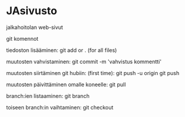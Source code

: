 # JAsivusto
jalkahoitolan web-sivut

git komennot 

tiedoston lisääminen:
git add <filename> or . (for all files)

muutosten vahvistaminen:
git commit -m 'vahvistus kommentti'

muutosten siirtäminen git hubiin:
(first time): git push -u origin <branch>
git push

muutosten päivittäminen omalle koneelle:
git pull

branch:ien listaaminen:
git branch

toiseen branch:in vaihtaminen:
git checkout <branch>
